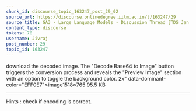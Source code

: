 ```yaml
---
chunk_id: discourse_topic_163247_post_29_02
source_url: https://discourse.onlinedegree.iitm.ac.in/t/163247/29
source_title: GA3 - Large Language Models - Discussion Thread [TDS Jan 2025]
content_type: discourse
tokens: 70
username: Jivraj
post_number: 29
topic_id: 163247
---
```


 download the decoded image. The "Decode Base64 to Image" button triggers the conversion process and reveals the "Preview Image" section with an option to toggle the background color. 2x" data-dominant-color="EFF0E7">image1518×765 95.5 KB

---

Hints : check if encoding is correct.
